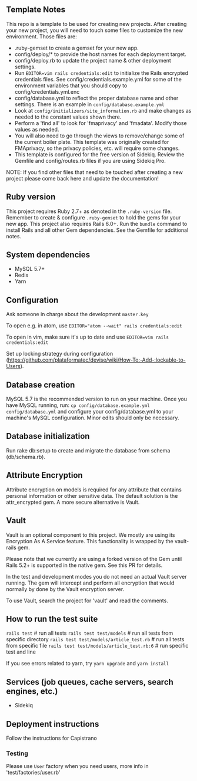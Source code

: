 ## Template Notes
This repo is a template to be used for creating new projects. After creating your new project, you will need to touch some files to customize the new environment. Those files are:
- .ruby-gemset to create a gemset for your new app.
- config/deploy/* to provide the host names for each deployment target.
- config/deploy.rb to update the project name & other deployment settings.
- Run `EDITOR=vim rails credentials:edit` to initialize the Rails encrypted
  credentials files. See config/credentials.example.yml for some of the
  environment variables that you should copy to config/credentials.yml.enc
- config/database.yml to reflect the proper database name and other settings.
  There is an example in `config/database.example.yml`
- Look at `config/initializers/site_information.rb` and make changes as needed
  to the constant values shown there.
- Perform a 'find all' to look for 'fmaprivacy' and 'fmadata'. Modify those
  values as needed.
- You will also need to go through the views to remove/change some of the
  current boiler plate. This template was originally created for FMAprivacy, so
  the privacy policies, etc. will require some changes.
- This template is configured for the free version of Sidekiq. Review the
  Gemfile and config/routes.rb files if you are using Sidekiq Pro.

NOTE: If you find other files that need to be touched after creating a new project please come back here and update the documentation!

## Ruby version
This project requires Ruby 2.7+ as denoted in the `.ruby-version` file. Remember to create & configure `.ruby-gemset` to hold the gems for your new app. This project also requires Rails 6.0+. Run the `bundle` command to install Rails and all other Gem dependencies. See the Gemfile for additional notes.

## System dependencies
  - MySQL 5.7+
  - Redis
  - Yarn

## Configuration
Ask someone in charge about the development `master.key`

To open e.g. in atom, use `EDITOR="atom --wait" rails credentials:edit`

To open in vim, make sure it's up to date and use `EDITOR=vim rails credentials:edit`

Set up locking strategy during configuration (https://github.com/plataformatec/devise/wiki/How-To:-Add-:lockable-to-Users).

## Database creation

MySQL 5.7 is the recommended version to run on your machine. Once you have MySQL running, run:
  `cp config/database.example.yml config/database.yml`
and configure your config/database.yml to your machine's MySQL configuration. Minor edits should only be necessary.

## Database initialization
Run rake db:setup to create and migrate the database from schema (db/schema.rb).

## Attribute Encryption
Attribute encryption on models is required for any attribute that contains personal information or other sensitive data. The default solution is the attr_encrypted gem. A more secure alternative is Vault.

## Vault
Vault is an optional component to this project. We mostly are using its Encryption As A Service feature. This functionality is wrapped by the vault-rails gem.

Please note that we currently are using a forked version of the Gem until Rails 5.2+ is supported in the native gem. See this PR for details.

In the test and development modes you do not need an actual Vault server running. The gem will intercept and perform all encryption that would normally by done by the Vault encryption server.

To use Vault, search the project for 'vault' and read the comments.

## How to run the test suite
  `rails test` # run all tests
  `rails test test/models` # run all tests from specific directory
  `rails test test/models/article_test.rb` # run all tests from specific file
  `rails test test/models/article_test.rb:6` # run specific test and line

If you see errors related to yarn, try `yarn upgrade` and `yarn install`

## Services (job queues, cache servers, search engines, etc.)
  - Sidekiq

## Deployment instructions
Follow the instructions for Capistrano

### Testing
Please use `User` factory when you need users, more info in 'test/factories/user.rb'
